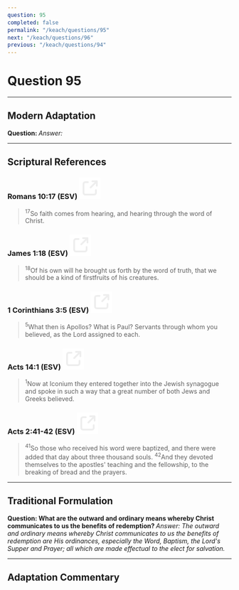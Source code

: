 ```yaml
---
question: 95
completed: false
permalink: "/keach/questions/95"
next: "/keach/questions/96"
previous: "/keach/questions/94"
---
```

# Question 95
---
## Modern Adaptation
<strong>
    Question:
</strong>

<em>
    Answer:
</em>

---
## Scriptural References
### Romans 10:17 (ESV) <a href="https://biblegateway.com/passage/?search=Romans+10%3A17&version=ESV"><img src="/assets/svg/link.svg"/></a>
> <sup>17</sup>So faith comes from hearing, and hearing through the word of Christ.

### James 1:18 (ESV) <a href="https://biblegateway.com/passage/?search=James+1%3A18&version=ESV"><img src="/assets/svg/link.svg"/></a>
> <sup>18</sup>Of his own will he brought us forth by the word of truth, that we should be a kind of firstfruits of his creatures.

### 1 Corinthians 3:5 (ESV) <a href="https://biblegateway.com/passage/?search=1+Corinthians+3%3A5&version=ESV"><img src="/assets/svg/link.svg"/></a>
> <sup>5</sup>What then is Apollos? What is Paul? Servants through whom you believed, as the Lord assigned to each.

### Acts 14:1 (ESV) <a href="https://biblegateway.com/passage/?search=Acts+14%3A1&version=ESV"><img src="/assets/svg/link.svg"/></a>
> <sup>1</sup>Now at Iconium they entered together into the Jewish synagogue and spoke in such a way that a great number of both Jews and Greeks believed.

### Acts 2:41-42 (ESV) <a href="https://biblegateway.com/passage/?search=Acts+2%3A41-42&version=ESV"><img src="/assets/svg/link.svg"/></a>
> <sup>41</sup>So those who received his word were baptized, and there were added that day about three thousand souls.
> <sup>42</sup>And they devoted themselves to the apostles' teaching and the fellowship, to the breaking of bread and the prayers.

---
## Traditional Formulation
<strong>
    Question: What are the outward and ordinary means whereby Christ communicates to us the benefits of redemption?
</strong>

<em>
    Answer: The outward and ordinary means whereby Christ communicates to us the benefits of redemption are His ordinances, especially the Word, Baptism, the Lord's Supper and Prayer; all which are made effectual to the elect for salvation.
</em>

---
## Adaptation Commentary
